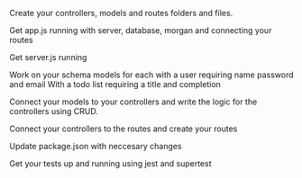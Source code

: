 Create your controllers, models and routes folders and files. 

Get app.js running with server, database, morgan and connecting your routes

Get server.js running

Work on your schema models for each with a user requiring name password and email
With a todo list requiring a title and completion

Connect your models to your controllers and write the logic for the controllers using CRUD. 

Connect your controllers to the routes and create your routes

Update package.json with neccesary changes

Get your tests up and running using jest and supertest